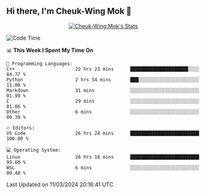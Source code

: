 ## Hi there, I'm Cheuk-Wing Mok 👋

<!--
**mozro0327/mozro0327** is a ✨ _special_ ✨ repository because its `README.md` (this file) appears on your GitHub profile.

Here are some ideas to get you started:

- 🔭 I’m currently working on ...
- 🌱 I’m currently learning ...
- 👯 I’m looking to collaborate on ...
- 🤔 I’m looking for help with ...
- 💬 Ask me about ...
- 📫 How to reach me: ...
- 😄 Pronouns: ...
- ⚡ Fun fact: ...
-->

<p align="center">
  <a href="https://github.com/mozro0327" class="rich-diff-level-one">
    <img src="https://github-readme-stats.vercel.app/api?username=mozro0327&title_color=333&text_color=777" alt="Cheuk-Wing Mok's Stats" >
    <!-- &hide=issues
    <img src="https://github-readme-stats.vercel.app/api?username=mozro0327&hide=issues&title_color=333&text_color=777" alt="Cheuk-Wing Mok's Stats" >
    -->
  </a>
</p>

<!--START_SECTION:waka-->
![Code Time](http://img.shields.io/badge/Code%20Time-2%2C387%20hrs%2038%20mins-blue)

📊 **This Week I Spent My Time On** 

```text
💬 Programming Languages: 
C++                      22 hrs 23 mins      █████████████████████░░░░   84.77 % 
Python                   2 hrs 54 mins       ███░░░░░░░░░░░░░░░░░░░░░░   11.00 % 
Markdown                 31 mins             ░░░░░░░░░░░░░░░░░░░░░░░░░   01.99 % 
C                        29 mins             ░░░░░░░░░░░░░░░░░░░░░░░░░   01.86 % 
Other                    6 mins              ░░░░░░░░░░░░░░░░░░░░░░░░░   00.39 % 

🔥 Editors: 
VS Code                  26 hrs 24 mins      █████████████████████████   100.00 % 

💻 Operating System: 
Linux                    26 hrs 18 mins      █████████████████████████   99.60 % 
WSL                      6 mins              ░░░░░░░░░░░░░░░░░░░░░░░░░   00.40 % 
```


 Last Updated on 11/03/2024 20:16:41 UTC
<!--END_SECTION:waka-->
